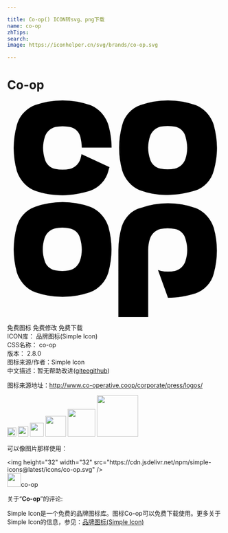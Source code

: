```yaml
---

title: Co-op() ICON转svg、png下载
name: co-op
zhTips: 
search: 
image: https://iconhelper.cn/svg/brands/co-op.svg

---
```


# Co-op  <small style="font-size: 60%;font-weight: 100"></small>

<div id="svg" class="svg-wrap">
<svg role="img" viewBox="0 0 24 24" xmlns="http://www.w3.org/2000/svg"><title>Co-op icon</title><path d="M23.275 5.265c0-.852-.132-1.703-.36-2.555-.328-1.016-1.081-1.834-2.031-2.194a9.248 9.248 0 0 0-6.092 0 3.168 3.168 0 0 0-2.03 2.194 9.532 9.532 0 0 0 0 5.077c.326 1.015 1.08 1.834 2.03 2.194a8.04 8.04 0 0 0 3.046.491c1.049 0 2.063-.196 3.046-.491a3.172 3.172 0 0 0 2.031-2.194c.229-.819.36-1.67.36-2.522zm-3.308 0c0 .393-.065.852-.196 1.212-.164.524-.623.95-1.18 1.081a4.233 4.233 0 0 1-1.571 0 1.473 1.473 0 0 1-1.18-1.081 4.025 4.025 0 0 1 0-2.489c.163-.524.622-.95 1.18-1.081a4.233 4.233 0 0 1 1.571 0 1.476 1.476 0 0 1 1.18 1.081c.13.458.196.884.196 1.277m-8.745 13.79a9.552 9.552 0 0 0 0-5.077c-.327-1.016-1.081-1.834-2.03-2.195a9.248 9.248 0 0 0-6.092 0 3.173 3.173 0 0 0-2.031 2.195 9.552 9.552 0 0 0 0 5.077c.328 1.015 1.081 1.834 2.031 2.193a9.248 9.248 0 0 0 6.092 0 3.392 3.392 0 0 0 2.03-2.193m-2.948-2.523c0 .393-.066.852-.197 1.212a1.644 1.644 0 0 1-1.179 1.081 4.238 4.238 0 0 1-1.572 0 1.477 1.477 0 0 1-1.179-1.081 4.04 4.04 0 0 1 0-2.489 1.64 1.64 0 0 1 1.179-1.081 4.196 4.196 0 0 1 1.572 0 1.476 1.476 0 0 1 1.179 1.081c.131.426.197.851.197 1.277m0-11.3h3.308c0-.851-.131-1.703-.36-2.521-.327-1.016-1.081-1.834-2.03-2.194a9.248 9.248 0 0 0-6.092 0C2.084.909 1.331 1.728 1.068 2.743a9.552 9.552 0 0 0 0 5.077c.328 1.015 1.081 1.834 2.031 2.194.982.36 1.998.492 3.046.492 1.048 0 2.063-.197 3.046-.492a3.17 3.17 0 0 0 2.03-2.194c.033-.131.065-.295.131-.426L8.241 5.953c-.033.196-.065.36-.131.557-.163.524-.622.95-1.179 1.081a4.238 4.238 0 0 1-1.572 0A1.478 1.478 0 0 1 4.18 6.51a4.04 4.04 0 0 1 0-2.489c.164-.524.622-.95 1.179-1.082a4.238 4.238 0 0 1 1.572 0A1.476 1.476 0 0 1 8.11 4.021c.098.425.164.818.164 1.211m4.421 8.779a9.442 9.442 0 0 0-.36 2.555V24h3.308v-7.468c0-.393.065-.852.196-1.212.163-.524.622-.95 1.18-1.081a4.191 4.191 0 0 1 1.571 0 1.478 1.478 0 0 1 1.18 1.081 4.04 4.04 0 0 1 0 2.489c-.164.523-.623.95-1.146 1.08a4.196 4.196 0 0 1-1.572 0c-.099-.031-.229-.064-.327-.098l1.113 3.079c1.049 0 2.063-.197 3.046-.491a3.175 3.175 0 0 0 2.031-2.194 9.552 9.552 0 0 0 0-5.077c-.328-1.016-1.081-1.834-2.031-2.195a9.248 9.248 0 0 0-6.092 0c-1.016.263-1.769 1.082-2.097 2.098"/></svg>
</div>
<detail full-name='co-op'></detail>

<div class="detail-page">
<p>
<span><span class="badge-success badge">免费图标</span> <span class="badge-success badge">免费修改</span>  <span class="badge-success badge">免费下载</span> </span>
<br/>
<span>
ICON库：
<span class="badge-secondary badge">品牌图标(Simple Icon)</span> 
</span>
<br/>
<span>
CSS名称：
<span class="badge-secondary badge">co-op</span> 
</span>

<br/>
<span>
版本：
<span class="badge-secondary badge">2.8.0</span> 
</span>
<br/>
<span>图标来源/作者：<span class="badge-light badge">Simple Icon</span></span> 
<br/>
<span class="zh-detail">中文描述：暂无<span class="help-link"><span>帮助改进</span>(<a href="https://gitee.com/liuwave/icon-helper/edit/master/json/brands/co-op.json" target="_blank" rel="noopener noreferrer">gitee</a><a href="https://github.com/liuwave/icon-helper/edit/master/json/brands/co-op.json" target="_blank" rel="noopener noreferrer">github</a></span>)</span><br/>
</p>
</div><div class="description description alert alert-light"><p>图标来源地址：<a href="http://www.co-operative.coop/corporate/press/logos/" target="_blank" rel="noopener noreferrer">http://www.co-operative.coop/corporate/press/logos/</a></p></div>
<div class="alert alert-dark">
<img height="21" width="21" src="https://cdn.jsdelivr.net/npm/simple-icons@latest/icons/co-op.svg" />
<img height="24" width="24" src="https://cdn.jsdelivr.net/npm/simple-icons@latest/icons/co-op.svg" />
<img height="32" width="32" src="https://cdn.jsdelivr.net/npm/simple-icons@latest/icons/co-op.svg" />
<img height="48" width="48" src="https://cdn.jsdelivr.net/npm/simple-icons@latest/icons/co-op.svg" />
<img height="64" width="64" src="https://cdn.jsdelivr.net/npm/simple-icons@latest/icons/co-op.svg" />
<img height="96" width="96" src="https://cdn.jsdelivr.net/npm/simple-icons@latest/icons/co-op.svg" />

</div>
<div>
  <p>可以像图片那样使用：    
  </p>
  <div class="alert alert-primary" style="font-size: 14px">
    &lt;img height="32" width="32" src="https://cdn.jsdelivr.net/npm/simple-icons@latest/icons/co-op.svg" /&gt;
    <copy-btn content='<img height="32" width="32" src="https://cdn.jsdelivr.net/npm/simple-icons@latest/icons/co-op.svg" />'></copy-btn>
  </div>
  <div class="alert alert-secondary">
    <img height="32" width="32" src="https://cdn.jsdelivr.net/npm/simple-icons@latest/icons/co-op.svg" />co-op
    <copy-btn content="co-op" btn-title="复制图标名称"></copy-btn>
  </div>
</div>
<div class="icon-detail__container">
<p>关于“<b>Co-op</b>”的评论:</p>
</div>
<Vssue title="关于“Co-op”的评论" />
<div><p>Simple Icon是一个免费的品牌图标库。图标Co-op可以免费下载使用。更多关于  Simple Icon的信息，参见：<a target="_blank" href="https://iconhelper.cn/brands.html">品牌图标(Simple Icon)</a>
</p></div>

